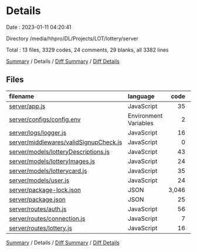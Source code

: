 # Details

Date : 2023-01-11 04:20:41

Directory /media/hhpro/DL/Projects/LOT/lottery/server

Total : 13 files,  3329 codes, 24 comments, 29 blanks, all 3382 lines

[Summary](results.md) / Details / [Diff Summary](diff.md) / [Diff Details](diff-details.md)

## Files
| filename | language | code | comment | blank | total |
| :--- | :--- | ---: | ---: | ---: | ---: |
| [server/app.js](/server/app.js) | JavaScript | 35 | 7 | 1 | 43 |
| [server/configs/config.env](/server/configs/config.env) | Environment Variables | 2 | 0 | 0 | 2 |
| [server/logs/logger.js](/server/logs/logger.js) | JavaScript | 16 | 0 | 2 | 18 |
| [server/middlewares/validSignupCheck.js](/server/middlewares/validSignupCheck.js) | JavaScript | 0 | 0 | 1 | 1 |
| [server/models/lotteryDescriptions.js](/server/models/lotteryDescriptions.js) | JavaScript | 43 | 0 | 3 | 46 |
| [server/models/lotteryImages.js](/server/models/lotteryImages.js) | JavaScript | 24 | 0 | 2 | 26 |
| [server/models/lotterycard.js](/server/models/lotterycard.js) | JavaScript | 35 | 0 | 2 | 37 |
| [server/models/user.js](/server/models/user.js) | JavaScript | 24 | 0 | 4 | 28 |
| [server/package-lock.json](/server/package-lock.json) | JSON | 3,046 | 0 | 1 | 3,047 |
| [server/package.json](/server/package.json) | JSON | 25 | 0 | 1 | 26 |
| [server/routes/auth.js](/server/routes/auth.js) | JavaScript | 56 | 13 | 6 | 75 |
| [server/routes/connection.js](/server/routes/connection.js) | JavaScript | 7 | 0 | 2 | 9 |
| [server/routes/lottery.js](/server/routes/lottery.js) | JavaScript | 16 | 4 | 4 | 24 |

[Summary](results.md) / Details / [Diff Summary](diff.md) / [Diff Details](diff-details.md)